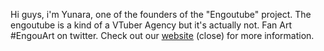 Hi guys, i'm Yunara, one of the founders of the "Engoutube" project.
The engoutube is a kind of a VTuber Agency but it's actually not. Fan Art #EngouArt on twitter. Check out our [website]() (close) for more information.


<!---
YunaraD0ki/YunaraD0ki is a ✨ special ✨ repository because its `README.md` (this file) appears on your GitHub profile.
You can click the Preview link to take a look at your changes.
--->
